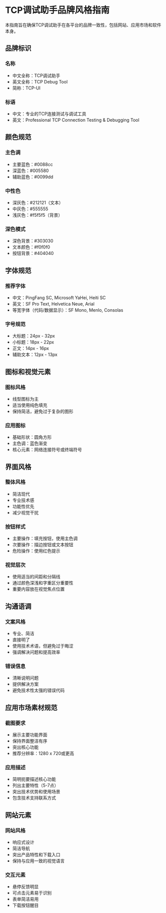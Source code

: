 # TCP调试助手品牌风格指南

本指南旨在确保TCP调试助手在各平台的品牌一致性，包括网站、应用市场和软件本身。

## 品牌标识

### 名称
- 中文全称：TCP调试助手
- 英文全称：TCP Debug Tool
- 简称：TCP-UI

### 标语
- 中文：专业的TCP连接测试与调试工具
- 英文：Professional TCP Connection Testing & Debugging Tool

## 颜色规范

### 主色调
- 主要蓝色：#0088cc
- 深蓝色：#005580
- 辅助蓝色：#0099dd

### 中性色
- 深灰色：#212121（文本）
- 中灰色：#555555
- 浅灰色：#f5f5f5（背景）

### 深色模式
- 深色背景：#303030
- 文本颜色：#f0f0f0
- 按钮背景：#404040

## 字体规范

### 推荐字体
- 中文：PingFang SC, Microsoft YaHei, Heiti SC
- 英文：SF Pro Text, Helvetica Neue, Arial
- 等宽字体（代码/数据显示）：SF Mono, Menlo, Consolas

### 字号规范
- 大标题：24px - 32px
- 小标题：18px - 22px
- 正文：14px - 16px
- 辅助文本：12px - 13px

## 图标和视觉元素

### 图标风格
- 线型图标为主
- 适当使用纯色填充
- 保持简洁，避免过于复杂的图形

### 应用图标
- 基础形状：圆角方形
- 主色调：蓝色渐变
- 核心元素：网络连接符号或终端符号

## 界面风格

### 整体风格
- 简洁现代
- 专业技术感
- 功能性优先
- 减少视觉干扰

### 按钮样式
- 主要操作：填充按钮，使用主色调
- 次要操作：描边按钮或文本按钮
- 危险操作：使用红色提示

### 视觉层次
- 使用适当的间距和分隔线
- 通过颜色深浅和字重区分重要性
- 重要内容放在视觉焦点位置

## 沟通语调

### 文案风格
- 专业、简洁
- 直接明了
- 使用技术术语，但避免过于晦涩
- 强调解决问题和提高效率

### 错误信息
- 清晰说明问题
- 提供解决方案
- 避免技术性太强的错误代码

## 应用市场素材规范

### 截图要求
- 展示主要功能界面
- 保持界面整洁有序
- 突出核心功能
- 推荐分辨率：1280 x 720或更高

### 应用描述
- 简明扼要描述核心功能
- 列出主要特性（5-7点）
- 突出技术优势和使用场景
- 包含技术支持联系方式

## 网站元素

### 网站风格
- 响应式设计
- 简洁导航
- 突出产品特性和下载入口
- 保持与应用一致的视觉语言

### 交互元素
- 悬停反馈明显
- 可点击元素易于识别
- 表单简洁易用
- 下载按钮醒目 